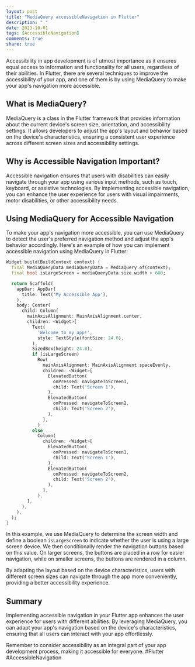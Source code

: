 ```yaml
---
layout: post
title: "MediaQuery accessibleNavigation in Flutter"
description: " "
date: 2023-10-01
tags: [AccessibleNavigation]
comments: true
share: true
---
```


Accessibility in app development is of utmost importance as it ensures equal access to information and functionality for all users, regardless of their abilities. In Flutter, there are several techniques to improve the accessibility of your app, and one of them is by using MediaQuery to make your app's navigation more accessible.

## What is MediaQuery?

MediaQuery is a class in the Flutter framework that provides information about the current device's screen size, orientation, and accessibility settings. It allows developers to adjust the app's layout and behavior based on the device's characteristics, ensuring a consistent user experience across different screen sizes and accessibility settings.

## Why is Accessible Navigation Important?

Accessible navigation ensures that users with disabilities can easily navigate through your app using various input methods, such as touch, keyboard, or assistive technologies. By implementing accessible navigation, you can enhance the user experience for users with visual impairments, motor disabilities, or other accessibility needs.

## Using MediaQuery for Accessible Navigation

To make your app's navigation more accessible, you can use MediaQuery to detect the user's preferred navigation method and adjust the app's behavior accordingly. Here's an example of how you can implement accessible navigation using MediaQuery in Flutter:

```dart
Widget build(BuildContext context) {
  final MediaQueryData mediaQueryData = MediaQuery.of(context);
  final bool isLargeScreen = mediaQueryData.size.width > 600;

  return Scaffold(
    appBar: AppBar(
      title: Text('My Accessible App'),
    ),
    body: Center(
      child: Column(
        mainAxisAlignment: MainAxisAlignment.center,
        children: <Widget>[
          Text(
            'Welcome to my app!',
            style: TextStyle(fontSize: 24.0),
          ),
          SizedBox(height: 24.0),
          if (isLargeScreen)
            Row(
              mainAxisAlignment: MainAxisAlignment.spaceEvenly,
              children: <Widget>[
                ElevatedButton(
                  onPressed: navigateToScreen1,
                  child: Text('Screen 1'),
                ),
                ElevatedButton(
                  onPressed: navigateToScreen2,
                  child: Text('Screen 2'),
                ),
              ],
            )
          else
            Column(
              children: <Widget>[
                ElevatedButton(
                  onPressed: navigateToScreen1,
                  child: Text('Screen 1'),
                ),
                ElevatedButton(
                  onPressed: navigateToScreen2,
                  child: Text('Screen 2'),
                ),
              ],
            ),
        ],
      ),
    ),
  );
}
```

In this example, we use MediaQuery to determine the screen width and define a boolean `isLargeScreen` to indicate whether the user is using a large screen device. We then conditionally render the navigation buttons based on this value. On larger screens, the buttons are placed in a row for easier navigation, while on smaller screens, the buttons are rendered in a column.

By adapting the layout based on the device characteristics, users with different screen sizes can navigate through the app more conveniently, providing a better accessibility experience.

## Summary

Implementing accessible navigation in your Flutter app enhances the user experience for users with different abilities. By leveraging MediaQuery, you can adapt your app's navigation based on the device's characteristics, ensuring that all users can interact with your app effortlessly.

Remember to consider accessibility as an integral part of your app development process, making it accessible for everyone. #Flutter #AccessibleNavigation